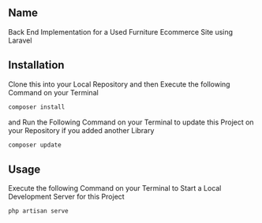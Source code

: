## Name
Back End Implementation for a Used Furniture Ecommerce Site using Laravel

## Installation
Clone this into your Local Repository and then Execute the following Command on your Terminal
```bash
composer install
```

and Run the Following Command on your Terminal to update this Project on your Repository if you added another Library
```bash
composer update
```

## Usage
Execute the following Command on your Terminal to Start a Local Development Server for this Project
```bash
php artisan serve
```
